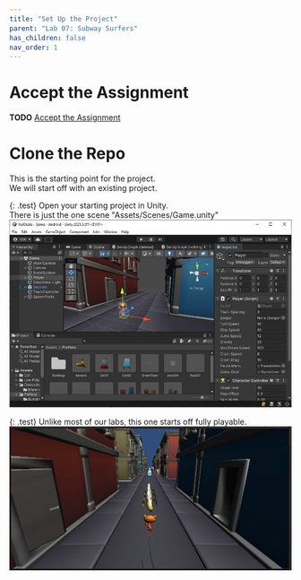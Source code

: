 ```yaml
---
title: "Set Up the Project"
parent: "Lab 07: Subway Surfers"
has_children: false
nav_order: 1
---
```


# Accept the Assignment
**TODO** [Accept the Assignment](https://classroom.github.com/a/ouEHV3Wo)

# Clone the Repo
This is the starting point for the project.\
We will start off with an existing project.

{: .test}
Open your starting project in Unity.\
There is just the one scene "Assets/Scenes/Game.unity"
![Game Scene](images/lab07/start1.jpg "Game Scene")

{: .test}
Unlike most of our labs, this one starts off fully playable.
![Play](images/lab07/start2.jpg "Play")

